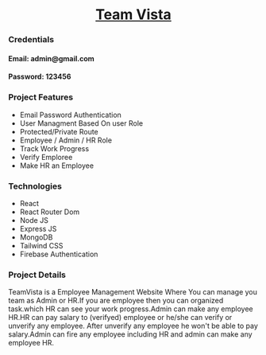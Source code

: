 <h1 align="center"><a href="https://teamvista-85a36.firebaseapp.com/">Team Vista</a></h1>

<h3>Credentials</h3>
<h4>Email: admin@gmail.com</h4>
<h4>Password: 123456</h4>


<h3>Project Features</h3>
<ul>
  <li>Email Password Authentication</li>
  <li>User Managment Based On user Role</li>
  <li>Protected/Private Route</li>
  <li>Employee / Admin / HR Role</li>
  <li>Track Work Progress</li>
  <li>Verify Emploree</li>
  <li>Make HR an Employee</li>
</ul>

<h3>Technologies</h3>
<ul>
  <li>React</li>
  <li>React Router Dom</li>
  <li>Node JS</li>
  <li>Express JS</li>
  <li>MongoDB</li>
  <li>Tailwind CSS</li>
  <li>Firebase Authentication</li>
</ul>

<h3>Project Details</h3>
<p>TeamVista is a Employee Management Website Where You can manage you team as Admin or HR.If you are employee then you can organized task.which HR can see your work progress.Admin can make any employee HR.HR can pay salary to (verifyed) employee or he/she can verify or unverify any employee. After unverify any employee he won't be able to pay salary.Admin can fire any employee including HR and admin can make any employee HR.</p>
